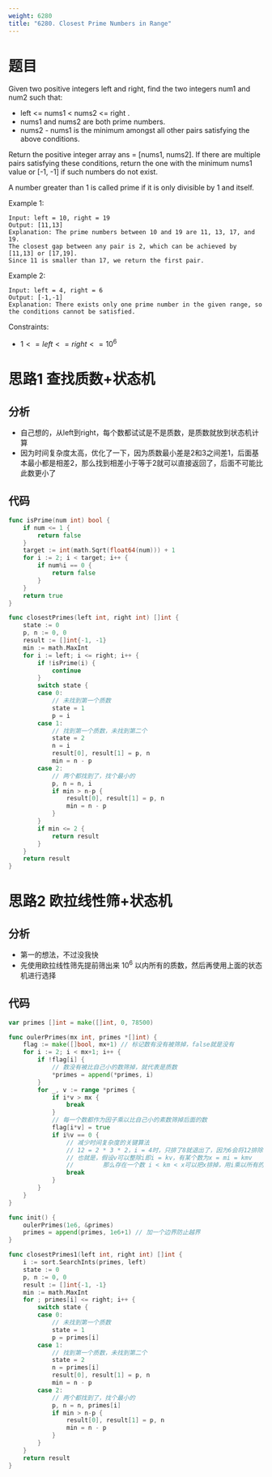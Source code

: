 ```yaml
---
weight: 6280
title: "6280. Closest Prime Numbers in Range"
---
```


# 题目

Given two positive integers left and right, find the two integers num1 and num2 such that:

- left <= nums1 < nums2 <= right .
- nums1 and nums2 are both prime numbers.
- nums2 - nums1 is the minimum amongst all other pairs satisfying the above conditions.

Return the positive integer array ans = [nums1, nums2]. If there are multiple pairs satisfying these conditions, return the one with the minimum nums1 value or [-1, -1] if such numbers do not exist.

A number greater than 1 is called prime if it is only divisible by 1 and itself.

Example 1:

```
Input: left = 10, right = 19
Output: [11,13]
Explanation: The prime numbers between 10 and 19 are 11, 13, 17, and 19.
The closest gap between any pair is 2, which can be achieved by [11,13] or [17,19].
Since 11 is smaller than 17, we return the first pair.
```

Example 2:

```
Input: left = 4, right = 6
Output: [-1,-1]
Explanation: There exists only one prime number in the given range, so the conditions cannot be satisfied.
```

Constraints:

- $1 <= left <= right <= 10^6$

# 思路1 查找质数+状态机

## 分析

- 自己想的，从left到right，每个数都试试是不是质数，是质数就放到状态机计算
- 因为时间复杂度太高，优化了一下，因为质数最小差是2和3之间差1，后面基本最小都是相差2，那么找到相差小于等于2就可以直接返回了，后面不可能比此数更小了

## 代码

```go
func isPrime(num int) bool {
	if num <= 1 {
		return false
	}
	target := int(math.Sqrt(float64(num))) + 1
	for i := 2; i < target; i++ {
		if num%i == 0 {
			return false
		}
	}
	return true
}

func closestPrimes(left int, right int) []int {
	state := 0
	p, n := 0, 0
	result := []int{-1, -1}
	min := math.MaxInt
	for i := left; i <= right; i++ {
		if !isPrime(i) {
			continue
		}
		switch state {
		case 0:
			// 未找到第一个质数
			state = 1
			p = i
		case 1:
			// 找到第一个质数，未找到第二个
			state = 2
			n = i
			result[0], result[1] = p, n
			min = n - p
		case 2:
			// 两个都找到了，找个最小的
			p, n = n, i
			if min > n-p {
				result[0], result[1] = p, n
				min = n - p
			}
		}
		if min <= 2 {
			return result
		}
	}
	return result
}
```

# 思路2 欧拉线性筛+状态机

## 分析

- 第一的想法，不过没我快
- 先使用欧拉线性筛先提前筛出来 $10^6$ 以内所有的质数，然后再使用上面的状态机进行选择

## 代码

```go
var primes []int = make([]int, 0, 78500)

func oulerPrimes(mx int, primes *[]int) {
	flag := make([]bool, mx+1) // 标记数有没有被筛掉，false就是没有
	for i := 2; i < mx+1; i++ {
		if !flag[i] {
			// 数没有被比自己小的数筛掉，就代表是质数
			*primes = append(*primes, i)
		}
		for _, v := range *primes {
			if i*v > mx {
				break
			}
			// 每一个数都作为因子乘以比自己小的素数筛掉后面的数
			flag[i*v] = true
			if i%v == 0 {
				// 减少时间复杂度的关键算法
				// 12 = 2 * 3 * 2，i = 4时，只排了8就退出了，因为6会将12排除
				// 也就是，假设v可以整除i即i = kv，有某个数为x = mi = kmv
				//        那么存在一个数 i < km < x可以把x排掉，用i乘以所有的质数去排除就没什么意义了，提前退出减少时间复杂度
				break
			}
		}
	}
}

func init() {
	oulerPrimes(1e6, &primes)
	primes = append(primes, 1e6+1) // 加一个边界防止越界
}

func closestPrimes1(left int, right int) []int {
	i := sort.SearchInts(primes, left)
	state := 0
	p, n := 0, 0
	result := []int{-1, -1}
	min := math.MaxInt
	for ; primes[i] <= right; i++ {
		switch state {
		case 0:
			// 未找到第一个质数
			state = 1
			p = primes[i]
		case 1:
			// 找到第一个质数，未找到第二个
			state = 2
			n = primes[i]
			result[0], result[1] = p, n
			min = n - p
		case 2:
			// 两个都找到了，找个最小的
			p, n = n, primes[i]
			if min > n-p {
				result[0], result[1] = p, n
				min = n - p
			}
		}
	}
	return result
}
```
